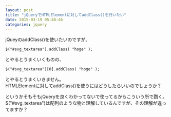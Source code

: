 ```yaml
---
layout: post
title: "jQueryでHTMLElementに対してaddClass()を行いたい"
date: 2015-03-19 05:48:46
categories: jquery
---
```

<p>jQueyのaddClass()を使いたいのですが、</p>

<pre><code>$("#svg_textarea").addClass( "hoge" );
</code></pre>

<p>とやるとうまくいくものの、</p>

<pre><code>$("#svg_textarea")[0].addClass( "hoge" );
</code></pre>

<p>とやるとうまくいきません。<br>
HTMLElementに対してaddClass()を使うにはどうしたらいいのでしょうか？</p>

<p>というかそもそもjQueryを良くわかってないで使ってるからこういう所で躓く。<br>
$("#svg_textarea")は配列のような物と理解しているんですが、その理解が違ってますか？</p>

